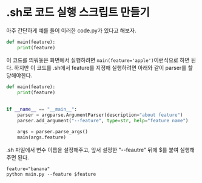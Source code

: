# .sh로 코드 실행 스크립트 만들기

아주 간단하게 예를 들어 이러한 code.py가 있다고 해보자. 

```python
def main(feature):
    print(feature)
```

이 코드를 띄워놓은 화면에서 실행하려면 ```main(feature='apple')```이런식으로 하면 된다. 하지만 이 코드를 .sh에서 feature를 지정해 실행하려면 아래와 같이 parser를 할당해야한다.

```python
def main(feature):
    print(feature)
    
    
if __name__ == "__main__":
    parser = argparse.ArgumentParser(description="about feature")
    parser.add_argument("--feature", type=str, help="feature name")

    args = parser.parse_args()
    main(args.feature)
```

.sh 파일에서 변수 이름을 설정해주고, 앞서 설정한 "--feautre" 뒤에 $를 붙여 실행해주면 된다.

```shell
feature="banana"
python main.py --feature $feature
```
